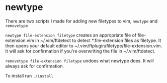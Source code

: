 newtype
=======

There are two scripts I made for adding new filetypes to vim, `newtype` and `removetype`

`newtype file-extension filetype` creates an appropriate file of file-extension.vim in ~/.vim/ftdetect to detect \*.file-extension files as filetype. It then opens your default editor to ~/.vim/ftplugin/filetype/file-extension.vim. It will ask for confirmation if you're overwriting the file in ~/.vim/ftdetect.

`removetype file-extension filetype` undoes what newtype does. It will always ask for confirmation.

To install run `./install`
